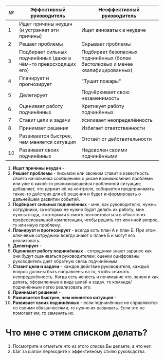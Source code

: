
| №   | Эффективный руководитель                                        | Неэффективный руководитель                                                     |
| --- | --------------------------------------------------------------- | ------------------------------------------------------------------------------ |
| 1   | Ищет причины неудач (и устраняет эти причины)                   | Ищет виноватых в неудаче                                                       |
| 2   | Решает проблемы                                                 | Скрывает проблемы                                                              |
| 3   | Подбирает сильных подчинённых (даже в чём-то превосходящих его) | Подбирает безопасных подчинённых (более бестолковых и менее квалифицированных) |
| 4   | Планирует и прогнозирует                                        | "Тушит пожары"                                                                 |
| 5   | Делегирует                                                      | Подчёркивает свою незаменимость                                                |
| 6   | Оценивает работу подчинённых                                    | Критикует работу подчинённых                                                   |
| 7   | Ставит цели и задачи                                            | Усиливает неопределённость                                                     |
| 8   | Принимает решения                                               | Избегает ответственности                                                       |
| 9   | Развивается быстрее, чем меняется ситуация                      | Отстаёт от действительности                                                    |
| 10  | Развивает своих подчинённых                                     | Недоволен своими подчинёнными                                                  |
1. **Ищет причины неудач** - 
2. **Решает проблемы** - письмом или звонком ставит в известность своего начальника сообщением о риске возникновения проблемы или уже о какой-то реализовавшейся проблемной ситуации; добавляет, что держит её на контроле, собирается предпринимать такие-то действия для её решения и будет информировать о дальнейшем развитии событий.
3. **Подбирает сильных подчинённых** - мне, как руководителю, нужны сотрудники, за которых не нужно будет делать их работу, мне нужны люди, с которыми я смогу посоветоваться в области их профессиональной компетенции, чтобы решить тот или иной вопрос, ту или иную проблему.
4. **Планирует и прогнозирует** - всегда есть план А и план Б. При этом ключевые сотрудники всегда знают о плане Б и могут его реализовать.
5. **Делегирует** - 
6. **Оценивает работу подчинённых** - сотрудники знают заранее как они будут оцениваться руководителем; оценки оцифрованы; руководитель даёт обратную связь подчинённым.
7. **Ставит цели и задачи** - каждое действие руководителя, каждый вопрос должны быть направлены на то, чтобы снижать неопределённость. Когда есть ясность и понимание что, зачем и как делать, оформленные в виде целей и задач, то команде/подчинённым легко реализовать это.
8. **Принимает решения** - 
9. **Развивается быстрее, чем меняется ситуация** - 
10. **Развивает своих подчинённых** - если подчинённые не справляются со своими обязанностями, то нужно их развивать. Если это не помогает им, то заменять их.

# Что мне с этим списком делать?
1. Посмотрите и отметьте что из этого списка Вы делаете, а что нет.
2. Шаг за шагом переходите к эффективному стилю руководства.